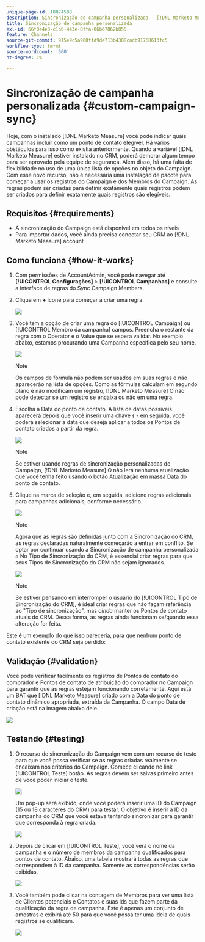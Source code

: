 ```yaml
---
unique-page-id: 18874588
description: Sincronização de campanha personalizada - [!DNL Marketo Measure]
title: Sincronização de campanha personalizada
exl-id: 66f0e4e3-c1b6-443e-8ffa-06b67862b855
feature: Channels
source-git-commit: 915e9c5a968ffd9de713b4308cadb91768613fc5
workflow-type: tm+mt
source-wordcount: '660'
ht-degree: 1%

---
```


# Sincronização de campanha personalizada {#custom-campaign-sync}

Hoje, com o instalado [!DNL Marketo Measure] você pode indicar quais campanhas incluir como um ponto de contato elegível. Há vários obstáculos para isso como existia anteriormente. Quando a variável [!DNL Marketo Measure] estiver instalado no CRM, poderá demorar algum tempo para ser aprovado pela equipe de segurança. Além disso, há uma falta de flexibilidade no uso de uma única lista de opções no objeto do Campaign. Com esse novo recurso, não é necessária uma instalação de pacote para começar a usar os registros do Campaign e dos Membros do Campaign. As regras podem ser criadas para definir exatamente quais registros podem ser criados para definir exatamente quais registros são elegíveis.

## Requisitos {#requirements}

* A sincronização do Campaign está disponível em todos os níveis
* Para importar dados, você ainda precisa conectar seu CRM ao [!DNL Marketo Measure] account

## Como funciona {#how-it-works}

1. Com permissões de AccountAdmin, você pode navegar até **[!UICONTROL Configurações]** > **[!UICONTROL Campanhas]** e consulte a interface de regras do Sync Campaign Members.
1. Clique em **+** ícone para começar a criar uma regra.

   ![](assets/1-1.png)

1. Você tem a opção de criar uma regra do [!UICONTROL Campaign] ou [!UICONTROL Membro da campanha] campos. Preencha o restante da regra com o Operator e o Value que se espera validar. No exemplo abaixo, estamos procurando uma Campanha específica pelo seu nome.

   ![](assets/2-1.png)

   >[!NOTE]
   >
   >Os campos de fórmula não podem ser usados em suas regras e não aparecerão na lista de opções. Como as fórmulas calculam em segundo plano e não modificam um registro, [!DNL Marketo Measure] O não pode detectar se um registro se encaixa ou não em uma regra.

1. Escolha a Data do ponto de contato. A lista de datas possíveis aparecerá depois que você inserir uma chave `{` - em seguida, você poderá selecionar a data que deseja aplicar a todos os Pontos de contato criados a partir da regra.

   ![](assets/3-1.png)

   >[!NOTE]
   >
   >Se estiver usando regras de sincronização personalizadas do Campaign, [!DNL Marketo Measure] O não lerá nenhuma atualização que você tenha feito usando o botão Atualização em massa Data do ponto de contato.

1. Clique na marca de seleção e, em seguida, adicione regras adicionais para campanhas adicionais, conforme necessário.

   ![](assets/4-1.png)

   >[!NOTE]
   >
   >Agora que as regras são definidas junto com a Sincronização do CRM, as regras declaradas naturalmente começarão a entrar em conflito. Se optar por continuar usando a Sincronização de campanha personalizada _e_ No Tipo de Sincronização do CRM, é essencial criar regras para que seus Tipos de Sincronização do CRM não sejam ignorados.

   ![](assets/5-1.png)

   >[!NOTE]
   >
   >Se estiver pensando em interromper o usuário do [!UICONTROL Tipo de Sincronização do CRM], é ideal criar regras que não façam referência ao &quot;Tipo de sincronização&quot;, mas _ainda_ manter os Pontos de contato atuais do CRM. Dessa forma, as regras ainda funcionam se/quando essa alteração for feita.

Este é um exemplo do que isso pareceria, para que nenhum ponto de contato existente do CRM seja perdido:

## Validação {#validation}

Você pode verificar facilmente os registros de Pontos de contato do comprador e Pontos de contato de atribuição do comprador no Campaign para garantir que as regras estejam funcionando corretamente. Aqui está um BAT que [!DNL Marketo Measure] criado com a Data do ponto de contato dinâmico apropriada, extraída da Campanha. O campo Data de criação está na imagem abaixo dele.

![](assets/6-1.png)

## Testando {#testing}

1. O recurso de sincronização do Campaign vem com um recurso de teste para que você possa verificar se as regras criadas realmente se encaixam nos critérios do Campaign. Comece clicando no link [!UICONTROL Teste] botão. As regras devem ser salvas primeiro antes de você poder iniciar o teste.

   ![](assets/7-1.png)

   Um pop-up será exibido, onde você poderá inserir uma ID do Campaign (15 ou 18 caracteres do CRM) para testar. O objetivo é inserir a ID da campanha do CRM que você estava tentando sincronizar para garantir que corresponda à regra criada.

   ![](assets/8-1.png)

1. Depois de clicar em [!UICONTROL Teste], você verá o nome da campanha e o número de membros da campanha qualificados para pontos de contato. Abaixo, uma tabela mostrará todas as regras que correspondem à ID da campanha. Somente as correspondências serão exibidas.

   ![](assets/9.png)

1. Você também pode clicar na contagem de Membros para ver uma lista de Clientes potenciais e Contatos e suas Ids que fazem parte da qualificação da regra de campanha. Este é apenas um conjunto de amostras e exibirá até 50 para que você possa ter uma ideia de quais registros se qualificam.

   ![](assets/10.png)
